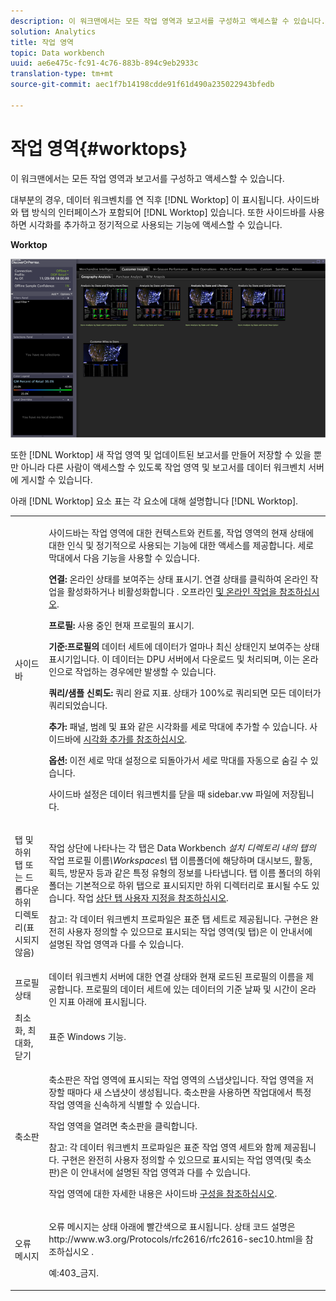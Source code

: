 ```yaml
---
description: 이 워크맨에서는 모든 작업 영역과 보고서를 구성하고 액세스할 수 있습니다.
solution: Analytics
title: 작업 영역
topic: Data workbench
uuid: ae6e475c-fc91-4c76-883b-894c9eb2933c
translation-type: tm+mt
source-git-commit: aec1f7b14198cdde91f61d490a235022943bfedb

---
```



# 작업 영역{#worktops}

이 워크맨에서는 모든 작업 영역과 보고서를 구성하고 액세스할 수 있습니다.

대부분의 경우, 데이터 워크벤치를 연 직후 [!DNL Worktop] 이 표시됩니다. 사이드바와 탭 방식의 인터페이스가 포함되어 [!DNL Worktop] 있습니다. 또한 사이드바를 사용하면 시각화를 추가하고 정기적으로 사용되는 기능에 액세스할 수 있습니다.

**Worktop**

![](assets/client-wktp.png)

또한 [!DNL Worktop] 새 작업 영역 및 업데이트된 보고서를 만들어 저장할 수 있을 뿐만 아니라 다른 사람이 액세스할 수 있도록 작업 영역 및 보고서를 데이터 워크벤치 서버에 게시할 수 있습니다.

아래 [!DNL Worktop] 요소 표는 각 요소에 대해 설명합니다 [!DNL Worktop].

<table id="table_CB1DBB7DE8E2450A8C57601531BBD689"> 
 <tbody> 
  <tr> 
   <td colname="col1"> 사이드바 </td> 
   <td colname="col2"> <p>사이드바는 작업 영역에 대한 컨텍스트와 컨트롤, 작업 영역의 현재 상태에 대한 인식 및 정기적으로 사용되는 기능에 대한 액세스를 제공합니다. 세로 막대에서 다음 기능을 사용할 수 있습니다. </p> <p> <b>연결:</b> 온라인 상태를 보여주는 상태 표시기. 연결 상태를 클릭하여 온라인 작업을 활성화하거나 비활성화합니다 <span class="wintitle"></span>. 오프라인 <a href="../../home/c-get-started/c-off-on.md#concept-cef8758ede044b18b3558376c5eb9f54"> 및 온라인 작업을 참조하십시오</a>. </p> <p> <b>프로필:</b> 사용 중인 현재 프로필의 표시기. </p> <p> <b>기준:프로필의 </b>데이터 세트에 데이터가 얼마나 최신 상태인지 보여주는 상태 표시기입니다. 이 데이터는 DPU 서버에서 다운로드 및 처리되며, 이는 온라인으로 작업하는 경우에만 발생할 수 있습니다. </p> <p> <b>쿼리/샘플 신뢰도:</b> 쿼리 완료 지표. 상태가 100%로 쿼리되면 모든 데이터가 쿼리되었습니다. </p> <p> <b>추가:</b> 패널, 범례 및 표와 같은 시각화를 세로 막대에 추가할 수 있습니다. 사이드바에 <a href="../../home/c-get-started/c-config-sidebar.md#section-666f70a405db4f8d8eaffa567ffcac06"> 시각화 추가를 참조하십시오</a>. </p> <p> <b>옵션:</b> 이전 세로 막대 설정으로 되돌아가서 세로 막대를 자동으로 숨길 수 있습니다. </p> <p>사이드바 설정은 데이터 워크벤치를 닫을 때 <span class="filepath"> sidebar.vw</span> 파일에 저장됩니다. </p> </td> 
  </tr> 
  <tr> 
   <td colname="col1"> <p>탭 및 하위 탭 또는 드롭다운 하위 디렉토리(표시되지 않음) </p> </td> 
   <td colname="col2"> <p>작업 <span class="wintitle"> 상단에</span> 나타나는 각 탭은 Data Workbench <i>설치 디렉토리 내의 탭의</i>작업 프로필 이름<i>\Workspaces\</i> 탭 이름폴더에 해당하며 대시보드, 활동, 획득, 방문자 등과 같은 특정 유형의 정보를 나타냅니다. 탭 이름 폴더의 하위 폴더는 기본적으로 하위 탭으로 표시되지만 하위 디렉터리로 표시될 수도 있습니다. 작업 <a href="../../home/c-get-started/c-intf-anlys-ftrs/c-cstm-wktp-tabs/c-cstm-wktp-tabs.md#concept-0f1e6061b03949199326dc6df71a52bc"> 상단 탭 사용자 지정을 참조하십시오</a>. </p> <p> <p>참고: 각 데이터 워크벤치 프로파일은 표준 탭 세트로 제공됩니다. 구현은 완전히 사용자 정의할 수 있으므로 표시되는 작업 영역(및 탭)은 이 안내서에 설명된 작업 영역과 다를 수 있습니다. </p> </p> </td> 
  </tr> 
  <tr> 
   <td colname="col1"> 프로필 상태 </td> 
   <td colname="col2"> 데이터 워크벤치 서버에 대한 연결 상태와 현재 로드된 프로필의 이름을 제공합니다. 프로필의 데이터 세트에 있는 데이터의 기준 날짜 및 시간이 온라인 지표 아래에 표시됩니다. </td> 
  </tr> 
  <tr> 
   <td colname="col1"> 최소화, 최대화, 닫기 </td> 
   <td colname="col2"> 표준 Windows 기능. </td> 
  </tr> 
  <tr> 
   <td colname="col1"> 축소판 </td> 
   <td colname="col2"> <p>축소판은 작업 영역에 표시되는 작업 영역의 <span class="wintitle"> 스냅샷입니다</span>. 작업 영역을 저장할 때마다 새 스냅샷이 생성됩니다. 축소판을 사용하면 작업대에서 특정 작업 영역을 신속하게 식별할 수 <span class="wintitle"> 있습니다</span>. </p> <p>작업 영역을 열려면 축소판을 클릭합니다. </p> <p> <p>참고: 각 데이터 워크벤치 프로파일은 표준 작업 영역 세트와 함께 제공됩니다. 구현은 완전히 사용자 정의할 수 있으므로 표시되는 작업 영역(및 축소판)은 이 안내서에 설명된 작업 영역과 다를 수 있습니다. </p> </p> <p>작업 영역에 대한 자세한 내용은 사이드바 <a href="../../home/c-get-started/c-config-sidebar.md#concept-41db771b302e43018e5a9daa40b397e6"> 구성을 참조하십시오</a>. </p> </td> 
  </tr> 
  <tr> 
   <td colname="col1"> 오류 메시지 </td> 
   <td colname="col2"> <p>오류 메시지는 상태 아래에 빨간색으로 표시됩니다. 상태 코드 설명은 http://www.w3.org/Protocols/rfc2616/rfc2616-sec10.html을 참조하십시오 <a href="http://www.w3.org/Protocols/rfc2616/rfc2616-sec10.html" format="http" scope="external"></a>. </p> <p>예:403_금지. </p> </td> 
  </tr> 
 </tbody> 
</table>

